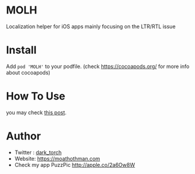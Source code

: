 # MOLH
Localization helper for iOS apps mainly focusing on the LTR/RTL issue

# Install
Add `pod 'MOLH'` to your podfile. (check https://cocoapods.org/ for more info about cocoapods)

# How To Use 
you may check [this post](https://medium.com/@dark_torch/working-with-localization-in-swift-part-2-e7c8a660eb2a).


# Author 
 * Twitter : [dark_torch](https://twitter.com/dark_torch)
 * Website: https://moathothman.com
 * Check my app PuzzPic http://apple.co/2a6Ow8W
 
